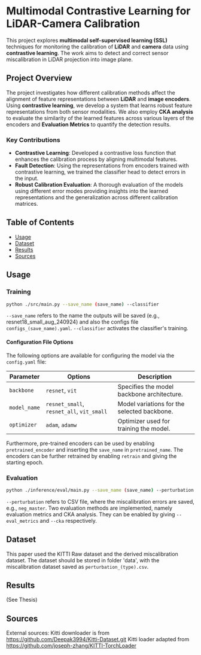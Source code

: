 # Multimodal Contrastive Learning for LiDAR-Camera Calibration

This project explores **multimodal self-supervised learning (SSL)** techniques for monitoring the calibration of **LiDAR** and **camera** data using **contrastive learning**. The work aims to detect and correct sensor miscalibration in LiDAR projection into image plane.

## Project Overview

The project investigates how different calibration methods affect the alignment of feature representations between **LiDAR** and **image encoders**. Using **contrastive learning**, we develop a system that learns robust feature representations from both sensor modalities. We also employ **CKA analysis** to evaluate the similarity of the learned features across various layers of the encoders and **Evaluation Metrics** to quantify the detection results.

### Key Contributions
- **Contrastive Learning**: Developed a contrastive loss function that enhances the calibration process by aligning multimodal features.
- **Fault Detection**: Using the representations from encoders trained with contrastive learning, we trained the classifier head to detect errors in the input.
- **Robust Calibration Evaluation**: A thorough evaluation of the models using different error modes providing insights into the learned representations and the generalization across different calibration matrices.

## Table of Contents
- [Usage](#usage)
- [Dataset](#dataset)
- [Results](#results)
- [Sources](#sources)

## Usage
### Training
```bash
python ./src/main.py --save_name (save_name) --classifier
```
`--save_name` refers to the name the outputs will be saved (e.g., resnet18_small_aug_240924) and also the configs file `configs_(save_name).yaml`. `--classifier` activates the classifier's training.

#### Configuration File Options

The following options are available for configuring the model via the `config.yaml` file:

| Parameter    | Options                        | Description                                     |
|--------------|--------------------------------|-------------------------------------------------|
| `backbone`   | `resnet`, `vit`                | Specifies the model backbone architecture.      |
| `model_name` | `resnet_small`, `resnet_all`, `vit_small` | Model variations for the selected backbone.      |
| `optimizer`  | `adam`, `adamw`                | Optimizer used for training the model.           |

Furthermore, pre-trained encoders can be used by enabling `pretrained_encoder` and inserting the `save_name` in `pretrained_name`. 
The encoders can be further retrained by enabling `retrain` and giving the starting epoch.

### Evaluation 
```bash
python ./inference/eval/main.py --save_name (save_name) --perturbation (CSV file) --eval_metrics --cka
```
`--perturbation` refers to CSV file, where the miscalibration errors are saved, e.g., `neg_master`. Two evaluation methods are implemented, namely evaluation metrics and CKA analysis. They can be enabled by giving `--eval_metrics` and `--cka` respectively.

## Dataset
This paper used the KITTI Raw dataset and the derived miscalibration dataset. The dataset should be stored in folder 'data', with the miscalibration dataset saved as `perturbation_(type).csv`.

## Results
(See Thesis)

## Sources
External sources:
Kitti downloader is from https://github.com/Deepak3994/Kitti-Dataset.git
Kitti loader adapted from https://github.com/joseph-zhang/KITTI-TorchLoader

